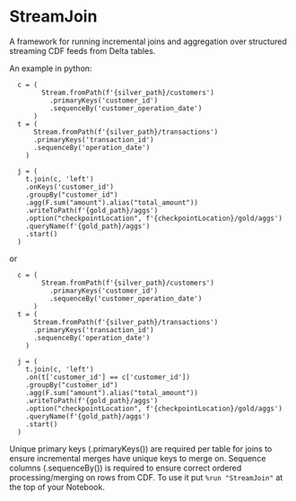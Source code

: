 # StreamJoin

A framework for running incremental joins and aggregation over structured streaming CDF feeds from Delta tables.

An example in python:
```
  c = (
        Stream.fromPath(f'{silver_path}/customers')
          .primaryKeys('customer_id')
          .sequenceBy('customer_operation_date')
      )
  t = (
      Stream.fromPath(f'{silver_path}/transactions')
      .primaryKeys('transaction_id')
      .sequenceBy('operation_date')
    )

  j = (
    t.join(c, 'left')
    .onKeys('customer_id')
    .groupBy("customer_id")
    .agg(F.sum("amount").alias("total_amount"))
    .writeToPath(f'{gold_path}/aggs')
    .option("checkpointLocation", f'{checkpointLocation}/gold/aggs')
    .queryName(f'{gold_path}/aggs')
    .start()
  )
```
or
```
  c = (
        Stream.fromPath(f'{silver_path}/customers')
          .primaryKeys('customer_id')
          .sequenceBy('customer_operation_date')
      )
  t = (
      Stream.fromPath(f'{silver_path}/transactions')
      .primaryKeys('transaction_id')
      .sequenceBy('operation_date')
    )

  j = (
    t.join(c, 'left')
    .on(t['customer_id'] == c['customer_id'])
    .groupBy("customer_id")
    .agg(F.sum("amount").alias("total_amount"))
    .writeToPath(f'{gold_path}/aggs')
    .option("checkpointLocation", f'{checkpointLocation}/gold/aggs')
    .queryName(f'{gold_path}/aggs')
    .start()
  )
```
Unique primary keys (.primaryKeys()) are required per table for joins to ensure incremental merges have unique keys to merge on.
Sequence columns (.sequenceBy()) is required to ensure correct ordered processing/merging on rows from CDF.
To use it put
```%run "StreamJoin"```
at the top of your Notebook.
